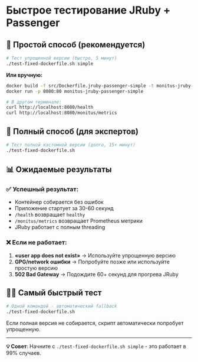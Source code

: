 # Быстрое тестирование JRuby + Passenger

## 🚀 Простой способ (рекомендуется)

```bash
# Тест упрощенной версии (быстро, 5 минут)
./test-fixed-dockerfile.sh simple
```

**Или вручную:**
```bash
docker build -f src/Dockerfile.jruby-passenger-simple -t monitus-jruby-passenger-simple src/
docker run -p 8080:80 monitus-jruby-passenger-simple

# В другом терминале:
curl http://localhost:8080/health
curl http://localhost:8080/monitus/metrics
```

## 🔧 Полный способ (для экспертов)

```bash
# Тест полной кастомной версии (долго, 15+ минут)
./test-fixed-dockerfile.sh
```

## 📊 Ожидаемые результаты

### ✅ Успешный результат:
- Контейнер собирается без ошибок
- Приложение стартует за 30-60 секунд
- `/health` возвращает `healthy`
- `/monitus/metrics` возвращает Prometheus метрики
- JRuby работает с полным threading

### ❌ Если не работает:

1. **«user app does not exist»** → Используйте упрощенную версию
2. **GPG/network ошибки** → Попробуйте позже или используйте простую версию
3. **502 Bad Gateway** → Подождите 60+ секунд для прогрева JRuby

## 🏃‍♂️ Самый быстрый тест

```bash
# Одной командой - автоматический fallback
./test-fixed-dockerfile.sh
```

Если полная версия не собирается, скрипт автоматически попробует упрощенную.

---

**💡 Совет**: Начните с `./test-fixed-dockerfile.sh simple` - это работает в 99% случаев.

